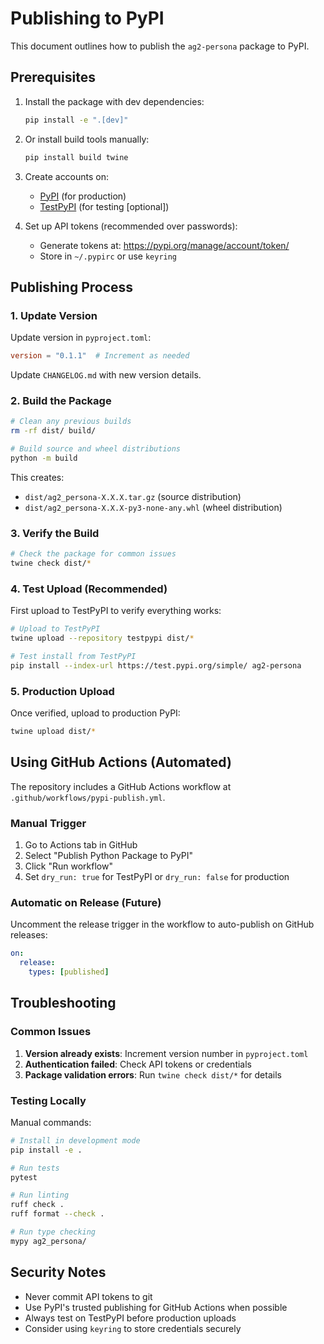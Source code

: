 # Publishing to PyPI

This document outlines how to publish the `ag2-persona` package to PyPI.

## Prerequisites

1. Install the package with dev dependencies:
   ```bash
   pip install -e ".[dev]"
   ```

2. Or install build tools manually:
   ```bash
   pip install build twine
   ```

2. Create accounts on:
   - [PyPI](https://pypi.org/account/register/) (for production)
   - [TestPyPI](https://test.pypi.org/account/register/) (for testing [optional])

3. Set up API tokens (recommended over passwords):
   - Generate tokens at: https://pypi.org/manage/account/token/
   - Store in `~/.pypirc` or use `keyring`

## Publishing Process

### 1. Update Version

Update version in `pyproject.toml`:
```toml
version = "0.1.1"  # Increment as needed
```

Update `CHANGELOG.md` with new version details.

### 2. Build the Package

```bash
# Clean any previous builds
rm -rf dist/ build/

# Build source and wheel distributions
python -m build
```

This creates:
- `dist/ag2_persona-X.X.X.tar.gz` (source distribution)
- `dist/ag2_persona-X.X.X-py3-none-any.whl` (wheel distribution)

### 3. Verify the Build

```bash
# Check the package for common issues
twine check dist/*
```

### 4. Test Upload (Recommended)

First upload to TestPyPI to verify everything works:

```bash
# Upload to TestPyPI
twine upload --repository testpypi dist/*

# Test install from TestPyPI
pip install --index-url https://test.pypi.org/simple/ ag2-persona
```

### 5. Production Upload

Once verified, upload to production PyPI:

```bash
twine upload dist/*
```

## Using GitHub Actions (Automated)

The repository includes a GitHub Actions workflow at `.github/workflows/pypi-publish.yml`.

### Manual Trigger
1. Go to Actions tab in GitHub
2. Select "Publish Python Package to PyPI"
3. Click "Run workflow"
4. Set `dry_run: true` for TestPyPI or `dry_run: false` for production

### Automatic on Release (Future)
Uncomment the release trigger in the workflow to auto-publish on GitHub releases:

```yaml
on:
  release:
    types: [published]
```

## Troubleshooting

### Common Issues

1. **Version already exists**: Increment version number in `pyproject.toml`
2. **Authentication failed**: Check API tokens or credentials
3. **Package validation errors**: Run `twine check dist/*` for details

### Testing Locally

Manual commands:
```bash
# Install in development mode
pip install -e .

# Run tests
pytest

# Run linting
ruff check .
ruff format --check .

# Run type checking
mypy ag2_persona/
```

## Security Notes

- Never commit API tokens to git
- Use PyPI's trusted publishing for GitHub Actions when possible
- Always test on TestPyPI before production uploads
- Consider using `keyring` to store credentials securely